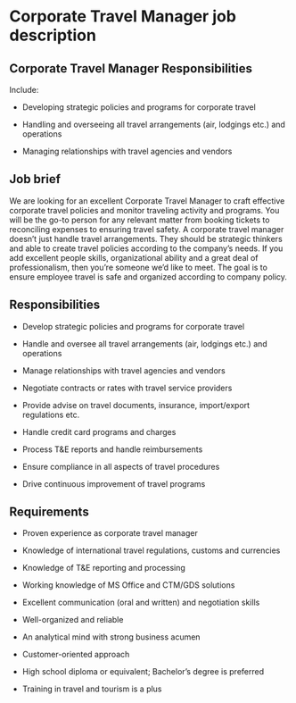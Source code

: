 # Corporate Travel Manager job description


## Corporate Travel Manager Responsibilities

Include:

* Developing strategic policies and programs for corporate travel

* Handling and overseeing all travel arrangements (air, lodgings etc.) and operations

* Managing relationships with travel agencies and vendors


## Job brief

We are looking for an excellent Corporate Travel Manager to craft effective corporate travel policies and monitor traveling activity and programs. You will be the go-to person for any relevant matter from booking tickets to reconciling expenses to ensuring travel safety.
A corporate travel manager doesn’t just handle travel arrangements. They should be strategic thinkers and able to create travel policies according to the company’s needs. If you add excellent people skills, organizational ability and a great deal of professionalism, then you’re someone we’d like to meet.
The goal is to ensure employee travel is safe and organized according to company policy.


## Responsibilities

* Develop strategic policies and programs for corporate travel

* Handle and oversee all travel arrangements (air, lodgings etc.) and operations

* Manage relationships with travel agencies and vendors

* Negotiate contracts or rates with travel service providers

* Provide advise on travel documents, insurance, import/export regulations etc.

* Handle credit card programs and charges

* Process T&amp;E reports and handle reimbursements

* Ensure compliance in all aspects of travel procedures

* Drive continuous improvement of travel programs


## Requirements

* Proven experience as corporate travel manager

* Knowledge of international travel regulations, customs and currencies

* Knowledge of T&amp;E reporting and processing

* Working knowledge of MS Office and CTM/GDS solutions

* Excellent communication (oral and written) and negotiation skills

* Well-organized and reliable

* An analytical mind with strong business acumen

* Customer-oriented approach

* High school diploma or equivalent; Bachelor’s degree is preferred

* Training in travel and tourism is a plus
